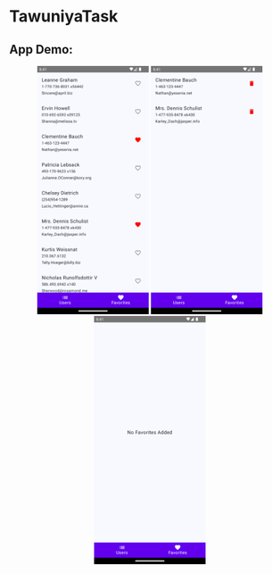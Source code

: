 # TawuniyaTask

App Demo:
-----------------
<div align="center">
<img src="https://github.com/AhmedElsayed94/Tawuniya-Users-App/blob/main/Screenshot_20241007_204126.png?raw=true" width="200">
<img src="https://github.com/AhmedElsayed94/Tawuniya-Users-App/blob/main/Screenshot_20241007_204150.png?raw=true" width="200">
<img src="https://github.com/AhmedElsayed94/Tawuniya-Users-App/blob/main/Screenshot_20241007_204201.png?raw=true" width="200">
</div>
 
